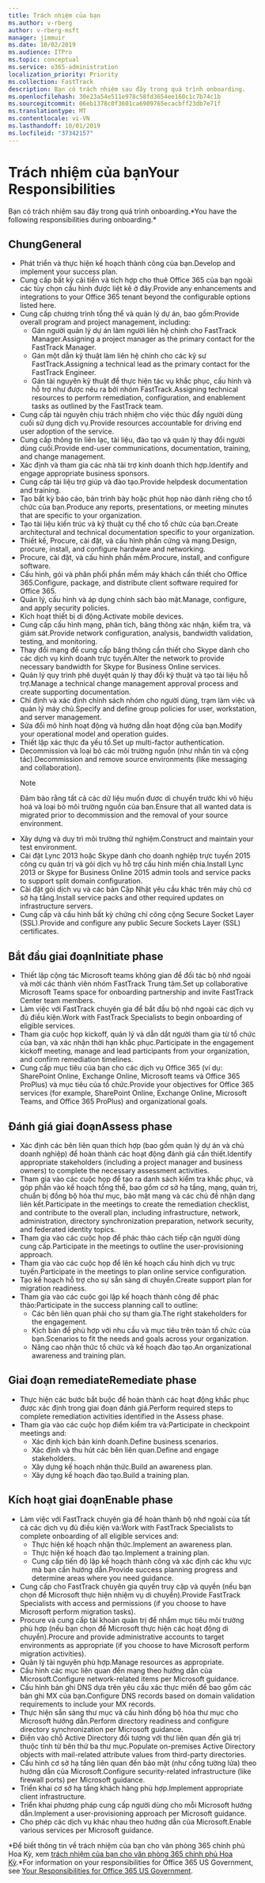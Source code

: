 ```yaml
---
title: Trách nhiệm của bạn
ms.author: v-rberg
author: v-rberg-msft
manager: jimmuir
ms.date: 10/02/2019
ms.audience: ITPro
ms.topic: conceptual
ms.service: o365-administration
localization_priority: Priority
ms.collection: FastTrack
description: Bạn có trách nhiệm sau đây trong quá trình onboarding.
ms.openlocfilehash: 30e23a54e511e978c58fd3654ee160c1c7b74c1b
ms.sourcegitcommit: 06eb1378c0f3601ca6909765ecacbff23db7e71f
ms.translationtype: MT
ms.contentlocale: vi-VN
ms.lasthandoff: 10/01/2019
ms.locfileid: "37342157"
---
```

# <a name="your-responsibilities"></a><span data-ttu-id="72861-103">Trách nhiệm của bạn</span><span class="sxs-lookup"><span data-stu-id="72861-103">Your Responsibilities</span></span>

<span data-ttu-id="72861-104">Bạn có trách nhiệm sau đây trong quá trình onboarding.\*</span><span class="sxs-lookup"><span data-stu-id="72861-104">You have the following responsibilities during onboarding.\*</span></span>
  
## <a name="general"></a><span data-ttu-id="72861-105">Chung</span><span class="sxs-lookup"><span data-stu-id="72861-105">General</span></span>

- <span data-ttu-id="72861-106">Phát triển và thực hiện kế hoạch thành công của bạn.</span><span class="sxs-lookup"><span data-stu-id="72861-106">Develop and implement your success plan.</span></span>
- <span data-ttu-id="72861-107">Cung cấp bất kỳ cải tiến và tích hợp cho thuê Office 365 của bạn ngoài các tùy chọn cấu hình được liệt kê ở đây.</span><span class="sxs-lookup"><span data-stu-id="72861-107">Provide any enhancements and integrations to your Office 365 tenant beyond the configurable options listed here.</span></span>  
- <span data-ttu-id="72861-108">Cung cấp chương trình tổng thể và quản lý dự án, bao gồm:</span><span class="sxs-lookup"><span data-stu-id="72861-108">Provide overall program and project management, including:</span></span> 
  - <span data-ttu-id="72861-109">Gán người quản lý dự án làm người liên hệ chính cho FastTrack Manager.</span><span class="sxs-lookup"><span data-stu-id="72861-109">Assigning a project manager as the primary contact for the FastTrack Manager.</span></span>
  - <span data-ttu-id="72861-110">Gán một dẫn kỹ thuật làm liên hệ chính cho các kỹ sư FastTrack.</span><span class="sxs-lookup"><span data-stu-id="72861-110">Assigning a technical lead as the primary contact for the FastTrack Engineer.</span></span>
  - <span data-ttu-id="72861-111">Gán tài nguyên kỹ thuật để thực hiện tác vụ khắc phục, cấu hình và hỗ trợ như được nêu ra bởi nhóm FastTrack.</span><span class="sxs-lookup"><span data-stu-id="72861-111">Assigning technical resources to perform remediation, configuration, and enablement tasks as outlined by the FastTrack team.</span></span> 
- <span data-ttu-id="72861-112">Cung cấp tài nguyên chịu trách nhiệm cho việc thúc đẩy người dùng cuối sử dụng dịch vụ.</span><span class="sxs-lookup"><span data-stu-id="72861-112">Provide resources accountable for driving end user adoption of the service.</span></span> 
- <span data-ttu-id="72861-113">Cung cấp thông tin liên lạc, tài liệu, đào tạo và quản lý thay đổi người dùng cuối.</span><span class="sxs-lookup"><span data-stu-id="72861-113">Provide end-user communications, documentation, training, and change management.</span></span>
- <span data-ttu-id="72861-114">Xác định và tham gia các nhà tài trợ kinh doanh thích hợp.</span><span class="sxs-lookup"><span data-stu-id="72861-114">Identify and engage appropriate business sponsors.</span></span>  
- <span data-ttu-id="72861-115">Cung cấp tài liệu trợ giúp và đào tạo.</span><span class="sxs-lookup"><span data-stu-id="72861-115">Provide helpdesk documentation and training.</span></span>  
- <span data-ttu-id="72861-116">Tạo bất kỳ báo cáo, bản trình bày hoặc phút họp nào dành riêng cho tổ chức của bạn.</span><span class="sxs-lookup"><span data-stu-id="72861-116">Produce any reports, presentations, or meeting minutes that are specific to your organization.</span></span> 
- <span data-ttu-id="72861-117">Tạo tài liệu kiến trúc và kỹ thuật cụ thể cho tổ chức của bạn.</span><span class="sxs-lookup"><span data-stu-id="72861-117">Create architectural and technical documentation specific to your organization.</span></span>   
- <span data-ttu-id="72861-118">Thiết kế, Procure, cài đặt, và cấu hình phần cứng và mạng.</span><span class="sxs-lookup"><span data-stu-id="72861-118">Design, procure, install, and configure hardware and networking.</span></span>   
- <span data-ttu-id="72861-119">Procure, cài đặt, và cấu hình phần mềm.</span><span class="sxs-lookup"><span data-stu-id="72861-119">Procure, install, and configure software.</span></span>  
- <span data-ttu-id="72861-120">Cấu hình, gói và phân phối phần mềm máy khách cần thiết cho Office 365.</span><span class="sxs-lookup"><span data-stu-id="72861-120">Configure, package, and distribute client software required for Office 365.</span></span>  
- <span data-ttu-id="72861-121">Quản lý, cấu hình và áp dụng chính sách bảo mật.</span><span class="sxs-lookup"><span data-stu-id="72861-121">Manage, configure, and apply security policies.</span></span>
- <span data-ttu-id="72861-122">Kích hoạt thiết bị di động.</span><span class="sxs-lookup"><span data-stu-id="72861-122">Activate mobile devices.</span></span>
- <span data-ttu-id="72861-123">Cung cấp cấu hình mạng, phân tích, băng thông xác nhận, kiểm tra, và giám sát.</span><span class="sxs-lookup"><span data-stu-id="72861-123">Provide network configuration, analysis, bandwidth validation, testing, and monitoring.</span></span> 
- <span data-ttu-id="72861-124">Thay đổi mạng để cung cấp băng thông cần thiết cho Skype dành cho các dịch vụ kinh doanh trực tuyến.</span><span class="sxs-lookup"><span data-stu-id="72861-124">Alter the network to provide necessary bandwidth for Skype for Business Online services.</span></span> 
- <span data-ttu-id="72861-125">Quản lý quy trình phê duyệt quản lý thay đổi kỹ thuật và tạo tài liệu hỗ trợ.</span><span class="sxs-lookup"><span data-stu-id="72861-125">Manage a technical change management approval process and create supporting documentation.</span></span>  
- <span data-ttu-id="72861-126">Chỉ định và xác định chính sách nhóm cho người dùng, trạm làm việc và quản lý máy chủ.</span><span class="sxs-lookup"><span data-stu-id="72861-126">Specify and define group policies for user, workstation, and server management.</span></span> 
- <span data-ttu-id="72861-127">Sửa đổi mô hình hoạt động và hướng dẫn hoạt động của bạn.</span><span class="sxs-lookup"><span data-stu-id="72861-127">Modify your operational model and operation guides.</span></span> 
- <span data-ttu-id="72861-128">Thiết lập xác thực đa yếu tố.</span><span class="sxs-lookup"><span data-stu-id="72861-128">Set up multi-factor authentication.</span></span>  
- <span data-ttu-id="72861-129">Decommission và loại bỏ các môi trường nguồn (như nhắn tin và cộng tác).</span><span class="sxs-lookup"><span data-stu-id="72861-129">Decommission and remove source environments (like messaging and collaboration).</span></span> 
    > [!NOTE]
    > <span data-ttu-id="72861-130">Đảm bảo rằng tất cả các dữ liệu muốn được di chuyển trước khi vô hiệu hoá và loại bỏ môi trường nguồn của bạn.</span><span class="sxs-lookup"><span data-stu-id="72861-130">Ensure that all wanted data is migrated prior to decommission and the removal of your source environment.</span></span> 
- <span data-ttu-id="72861-131">Xây dựng và duy trì môi trường thử nghiệm.</span><span class="sxs-lookup"><span data-stu-id="72861-131">Construct and maintain your test environment.</span></span>  
- <span data-ttu-id="72861-132">Cài đặt Lync 2013 hoặc Skype dành cho doanh nghiệp trực tuyến 2015 công cụ quản trị và gói dịch vụ hỗ trợ cấu hình miền chia.</span><span class="sxs-lookup"><span data-stu-id="72861-132">Install Lync 2013 or Skype for Business Online 2015 admin tools and service packs to support split domain configuration.</span></span>
- <span data-ttu-id="72861-133">Cài đặt gói dịch vụ và các bản Cập Nhật yêu cầu khác trên máy chủ cơ sở hạ tầng.</span><span class="sxs-lookup"><span data-stu-id="72861-133">Install service packs and other required updates on infrastructure servers.</span></span> 
- <span data-ttu-id="72861-134">Cung cấp và cấu hình bất kỳ chứng chỉ công cộng Secure Socket Layer (SSL).</span><span class="sxs-lookup"><span data-stu-id="72861-134">Provide and configure any public Secure Sockets Layer (SSL) certificates.</span></span> 
    
## <a name="initiate-phase"></a><span data-ttu-id="72861-135">Bắt đầu giai đoạn</span><span class="sxs-lookup"><span data-stu-id="72861-135">Initiate phase</span></span>

- <span data-ttu-id="72861-136">Thiết lập cộng tác Microsoft teams không gian để đối tác bộ nhớ ngoài và mời các thành viên nhóm FastTrack Trung tâm.</span><span class="sxs-lookup"><span data-stu-id="72861-136">Set up collaborative Microsoft Teams space for onboarding partnership and invite FastTrack Center team members.</span></span>   
- <span data-ttu-id="72861-137">Làm việc với FastTrack chuyên gia để bắt đầu bộ nhớ ngoài các dịch vụ đủ điều kiện.</span><span class="sxs-lookup"><span data-stu-id="72861-137">Work with FastTrack Specialists to begin onboarding of eligible services.</span></span>    
- <span data-ttu-id="72861-138">Tham gia cuộc họp kickoff, quản lý và dẫn dắt người tham gia từ tổ chức của bạn, và xác nhận thời hạn khắc phục.</span><span class="sxs-lookup"><span data-stu-id="72861-138">Participate in the engagement kickoff meeting, manage and lead participants from your organization, and confirm remediation timelines.</span></span>   
- <span data-ttu-id="72861-139">Cung cấp mục tiêu của bạn cho các dịch vụ Office 365 (ví dụ: SharePoint Online, Exchange Online, Microsoft teams và Office 365 ProPlus) và mục tiêu của tổ chức.</span><span class="sxs-lookup"><span data-stu-id="72861-139">Provide your objectives for Office 365 services (for example, SharePoint Online, Exchange Online, Microsoft Teams, and Office 365 ProPlus) and organizational goals.</span></span>
    
## <a name="assess-phase"></a><span data-ttu-id="72861-140">Đánh giá giai đoạn</span><span class="sxs-lookup"><span data-stu-id="72861-140">Assess phase</span></span>

- <span data-ttu-id="72861-141">Xác định các bên liên quan thích hợp (bao gồm quản lý dự án và chủ doanh nghiệp) để hoàn thành các hoạt động đánh giá cần thiết.</span><span class="sxs-lookup"><span data-stu-id="72861-141">Identify appropriate stakeholders (including a project manager and business owners) to complete the necessary assessment activities.</span></span>    
- <span data-ttu-id="72861-142">Tham gia vào các cuộc họp để tạo ra danh sách kiểm tra khắc phục, và góp phần vào kế hoạch tổng thể, bao gồm cơ sở hạ tầng, mạng, quản trị, chuẩn bị đồng bộ hóa thư mục, bảo mật mạng và các chủ đề nhận dạng liên kết.</span><span class="sxs-lookup"><span data-stu-id="72861-142">Participate in the meetings to create the remediation checklist, and contribute to the overall plan, including infrastructure, network, administration, directory synchronization preparation, network security, and federated identity topics.</span></span>   
- <span data-ttu-id="72861-143">Tham gia vào các cuộc họp để phác thảo cách tiếp cận người dùng cung cấp.</span><span class="sxs-lookup"><span data-stu-id="72861-143">Participate in the meetings to outline the user-provisioning approach.</span></span>  
- <span data-ttu-id="72861-144">Tham gia vào các cuộc họp để lên kế hoạch cấu hình dịch vụ trực tuyến.</span><span class="sxs-lookup"><span data-stu-id="72861-144">Participate in the meetings to plan online service configuration.</span></span>    
- <span data-ttu-id="72861-145">Tạo kế hoạch hỗ trợ cho sự sẵn sàng di chuyển.</span><span class="sxs-lookup"><span data-stu-id="72861-145">Create support plan for migration readiness.</span></span> 
- <span data-ttu-id="72861-146">Tham gia vào các cuộc gọi lập kế hoạch thành công để phác thảo:</span><span class="sxs-lookup"><span data-stu-id="72861-146">Participate in the success planning call to outline:</span></span>   
  - <span data-ttu-id="72861-147">Các bên liên quan phải cho sự tham gia.</span><span class="sxs-lookup"><span data-stu-id="72861-147">The right stakeholders for the engagement.</span></span>  
  - <span data-ttu-id="72861-148">Kịch bản để phù hợp với nhu cầu và mục tiêu trên toàn tổ chức của bạn.</span><span class="sxs-lookup"><span data-stu-id="72861-148">Scenarios to fit the needs and goals across your organization.</span></span>
  - <span data-ttu-id="72861-149">Nâng cao nhận thức tổ chức và kế hoạch đào tạo.</span><span class="sxs-lookup"><span data-stu-id="72861-149">An organizational awareness and training plan.</span></span>
    
## <a name="remediate-phase"></a><span data-ttu-id="72861-150">Giai đoạn remediate</span><span class="sxs-lookup"><span data-stu-id="72861-150">Remediate phase</span></span>

- <span data-ttu-id="72861-151">Thực hiện các bước bắt buộc để hoàn thành các hoạt động khắc phục được xác định trong giai đoạn đánh giá.</span><span class="sxs-lookup"><span data-stu-id="72861-151">Perform required steps to complete remediation activities identified in the Assess phase.</span></span> 
- <span data-ttu-id="72861-152">Tham gia vào các cuộc họp điểm kiểm tra và:</span><span class="sxs-lookup"><span data-stu-id="72861-152">Participate in checkpoint meetings and:</span></span> 
  - <span data-ttu-id="72861-153">Xác định kịch bản kinh doanh.</span><span class="sxs-lookup"><span data-stu-id="72861-153">Define business scenarios.</span></span>   
  - <span data-ttu-id="72861-154">Xác định và thu hút các bên liên quan.</span><span class="sxs-lookup"><span data-stu-id="72861-154">Define and engage stakeholders.</span></span>
  - <span data-ttu-id="72861-155">Xây dựng kế hoạch nhận thức.</span><span class="sxs-lookup"><span data-stu-id="72861-155">Build an awareness plan.</span></span> 
  - <span data-ttu-id="72861-156">Xây dựng kế hoạch đào tạo.</span><span class="sxs-lookup"><span data-stu-id="72861-156">Build a training plan.</span></span>
    
## <a name="enable-phase"></a><span data-ttu-id="72861-157">Kích hoạt giai đoạn</span><span class="sxs-lookup"><span data-stu-id="72861-157">Enable phase</span></span>

- <span data-ttu-id="72861-158">Làm việc với FastTrack chuyên gia để hoàn thành bộ nhớ ngoài của tất cả các dịch vụ đủ điều kiện và:</span><span class="sxs-lookup"><span data-stu-id="72861-158">Work with FastTrack Specialists to complete onboarding of all eligible services and:</span></span>  
  - <span data-ttu-id="72861-159">Thực hiện kế hoạch nhận thức.</span><span class="sxs-lookup"><span data-stu-id="72861-159">Implement an awareness plan.</span></span>  
  - <span data-ttu-id="72861-160">Thực hiện kế hoạch đào tạo.</span><span class="sxs-lookup"><span data-stu-id="72861-160">Implement a training plan.</span></span> 
  - <span data-ttu-id="72861-161">Cung cấp tiến độ lập kế hoạch thành công và xác định các khu vực mà bạn cần hướng dẫn.</span><span class="sxs-lookup"><span data-stu-id="72861-161">Provide success planning progress and determine areas where you need guidance.</span></span>
- <span data-ttu-id="72861-162">Cung cấp cho FastTrack chuyên gia quyền truy cập và quyền (nếu bạn chọn để Microsoft thực hiện nhiệm vụ di chuyển).</span><span class="sxs-lookup"><span data-stu-id="72861-162">Provide FastTrack Specialists with access and permissions (if you choose to have Microsoft perform migration tasks).</span></span>  
- <span data-ttu-id="72861-163">Procure và cung cấp tài khoản quản trị để nhắm mục tiêu môi trường phù hợp (nếu bạn chọn để Microsoft thực hiện các hoạt động di chuyển).</span><span class="sxs-lookup"><span data-stu-id="72861-163">Procure and provide administrative accounts to target environments as appropriate (if you choose to have Microsoft perform migration activities).</span></span>   
- <span data-ttu-id="72861-164">Quản lý tài nguyên phù hợp.</span><span class="sxs-lookup"><span data-stu-id="72861-164">Manage resources as appropriate.</span></span>   
- <span data-ttu-id="72861-165">Cấu hình các mục liên quan đến mạng theo hướng dẫn của Microsoft.</span><span class="sxs-lookup"><span data-stu-id="72861-165">Configure network-related items per Microsoft guidance.</span></span>  
- <span data-ttu-id="72861-166">Cấu hình bản ghi DNS dựa trên yêu cầu xác thực miền để bao gồm các bản ghi MX của bạn.</span><span class="sxs-lookup"><span data-stu-id="72861-166">Configure DNS records based on domain validation requirements to include your MX records.</span></span>   
- <span data-ttu-id="72861-167">Thực hiện sẵn sàng thư mục và cấu hình đồng bộ hóa thư mục cho Microsoft hướng dẫn.</span><span class="sxs-lookup"><span data-stu-id="72861-167">Perform directory readiness and configure directory synchronization per Microsoft guidance.</span></span>
- <span data-ttu-id="72861-168">Điền vào chỗ Active Directory đối tượng với thư liên quan đến giá trị thuộc tính từ bên thứ ba thư mục.</span><span class="sxs-lookup"><span data-stu-id="72861-168">Populate on-premises Active Directory objects with mail-related attribute values from third-party directories.</span></span>   
- <span data-ttu-id="72861-169">Cấu hình cơ sở hạ tầng liên quan đến bảo mật (như cổng tường lửa) theo hướng dẫn của Microsoft.</span><span class="sxs-lookup"><span data-stu-id="72861-169">Configure security-related infrastructure (like firewall ports) per Microsoft guidance.</span></span>
- <span data-ttu-id="72861-170">Triển khai cơ sở hạ tầng khách hàng phù hợp.</span><span class="sxs-lookup"><span data-stu-id="72861-170">Implement appropriate client infrastructure.</span></span>  
- <span data-ttu-id="72861-171">Triển khai phương pháp cung cấp người dùng cho mỗi Microsoft hướng dẫn.</span><span class="sxs-lookup"><span data-stu-id="72861-171">Implement a user-provisioning approach per Microsoft guidance.</span></span>  
- <span data-ttu-id="72861-172">Cho phép các dịch vụ khác nhau theo hướng dẫn của Microsoft.</span><span class="sxs-lookup"><span data-stu-id="72861-172">Enable various services per Microsoft guidance.</span></span>  
    
<span data-ttu-id="72861-173">\*Để biết thông tin về trách nhiệm của bạn cho văn phòng 365 chính phủ Hoa Kỳ, xem [trách nhiệm của bạn cho văn phòng 365 chính phủ Hoa Kỳ](US-Gov-appendix-your-responsibilities.md).</span><span class="sxs-lookup"><span data-stu-id="72861-173">\*For information on your responsibilities for Office 365 US Government, see [Your Responsibilities for Office 365 US Government](US-Gov-appendix-your-responsibilities.md).</span></span>
  

